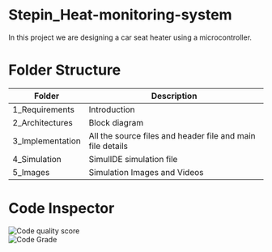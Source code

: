 # Stepin_Heat-monitoring-system
In this project we are designing a car seat heater using a microcontroller.<br/>
# Folder Structure
|Folder	|Description|
|-------|-----------|
|1_Requirements|	Introduction|
|2_Architectures|	Block diagram|
|3_Implementation	|All the source files and header file and main file details|
|4_Simulation	|SimulIDE simulation file|
|5_Images|	Simulation Images and Videos|<br/>
# Code Inspector 

![Code quality score](https://www.code-inspector.com/project/28824/score/svg)<br/>
![Code Grade](https://www.code-inspector.com/project/28824/status/svg)
